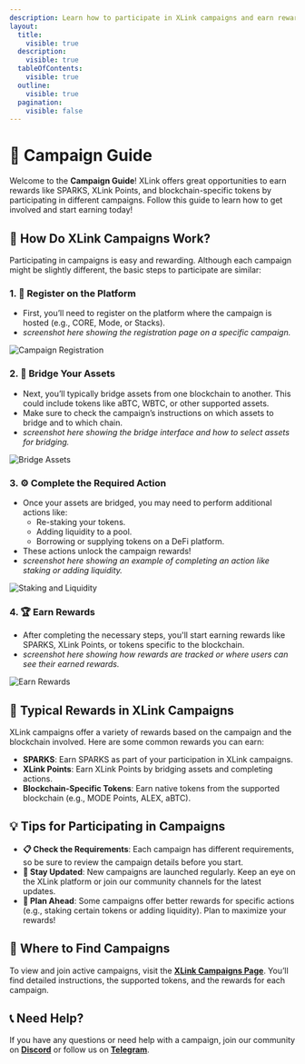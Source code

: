 ```yaml
---
description: Learn how to participate in XLink campaigns and earn rewards.
layout:
  title:
    visible: true
  description:
    visible: true
  tableOfContents:
    visible: true
  outline:
    visible: true
  pagination:
    visible: false
---
```


# 🎯 Campaign Guide

Welcome to the **Campaign Guide**! XLink offers great opportunities to earn rewards like SPARKS, XLink Points, and blockchain-specific tokens by participating in different campaigns. Follow this guide to learn how to get involved and start earning today!

## 🚀 How Do XLink Campaigns Work?

Participating in campaigns is easy and rewarding. Although each campaign might be slightly different, the basic steps to participate are similar:

### 1. **📝 Register on the Platform**
   - First, you’ll need to register on the platform where the campaign is hosted (e.g., CORE, Mode, or Stacks).
   - *screenshot here showing the registration page on a specific campaign.*
   
   ![Campaign Registration](../.gitbook/assets/special-features/campaign-registration.png)
   
### 2. **🌉 Bridge Your Assets**
   - Next, you’ll typically bridge assets from one blockchain to another. This could include tokens like aBTC, WBTC, or other supported assets.
   - Make sure to check the campaign’s instructions on which assets to bridge and to which chain.
   - *screenshot here showing the bridge interface and how to select assets for bridging.*
   
   ![Bridge Assets](../.gitbook/assets/special-features/bridge-assets.png)

### 3. **⚙️ Complete the Required Action**
   - Once your assets are bridged, you may need to perform additional actions like:
     - Re-staking your tokens.
     - Adding liquidity to a pool.
     - Borrowing or supplying tokens on a DeFi platform.
   - These actions unlock the campaign rewards!
   - *screenshot here showing an example of completing an action like staking or adding liquidity.*
   
   ![Staking and Liquidity](../.gitbook/assets/special-features/staking-liquidity.png)

### 4. **🏆 Earn Rewards**
   - After completing the necessary steps, you'll start earning rewards like SPARKS, XLink Points, or tokens specific to the blockchain.
   - *screenshot here showing how rewards are tracked or where users can see their earned rewards.*
   
   ![Earn Rewards](../.gitbook/assets/special-features/earn-rewards.png)

## 🎁 Typical Rewards in XLink Campaigns

XLink campaigns offer a variety of rewards based on the campaign and the blockchain involved. Here are some common rewards you can earn:
- **SPARKS**: Earn SPARKS as part of your participation in XLink campaigns.
- **XLink Points**: Earn XLink Points by bridging assets and completing actions.
- **Blockchain-Specific Tokens**: Earn native tokens from the supported blockchain (e.g., MODE Points, ALEX, aBTC).

## 💡 Tips for Participating in Campaigns
- **📋 Check the Requirements**: Each campaign has different requirements, so be sure to review the campaign details before you start.
- **🔔 Stay Updated**: New campaigns are launched regularly. Keep an eye on the XLink platform or join our community channels for the latest updates.
- **🧠 Plan Ahead**: Some campaigns offer better rewards for specific actions (e.g., staking certain tokens or adding liquidity). Plan to maximize your rewards!

## 📅 Where to Find Campaigns

To view and join active campaigns, visit the [**XLink Campaigns Page**](https://app.xlink.network/bridge-campaign). You’ll find detailed instructions, the supported tokens, and the rewards for each campaign.

## 📞 Need Help?

If you have any questions or need help with a campaign, join our community on [**Discord**](https://discord.com/invite/xlink) or follow us on [**Telegram**](https://x.com/XLinkbtc).
